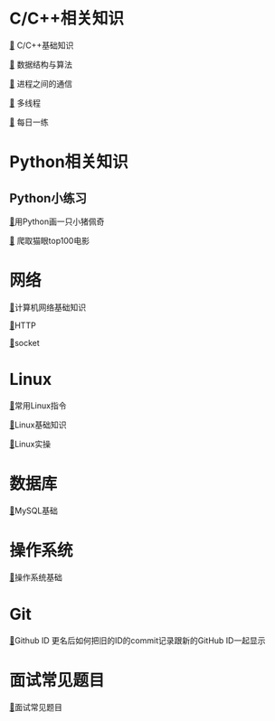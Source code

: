 # C/C++相关知识
[🔎](docs/C++/基础知识.md) C/C++基础知识

[🔎](docs/C++/数据结构与算法.md) 数据结构与算法

[🔎](docs/C++/进程之间的通信.md) 进程之间的通信

[🔎](docs/C++/多线程.md) 多线程

[🔎](docs/C++/每日一练.md) 每日一练


# Python相关知识
## Python小练习

[🔎](docs/Python/shehuiren.md)用Python画一只小猪佩奇

[🔎](docs/Python/爬取猫眼top100电影.md) 爬取猫眼top100电影



# 网络

[🔎](docs/计算机网络/计算机网络基础知识.md)计算机网络基础知识

[🔎]()HTTP

[🔎](docs/计算机网络/socket.md)socket



# Linux

[🔎]()常用Linux指令

[🔎]()Linux基础知识

[🔎]()Linux实操
# 数据库
[🔎](docs/数据库/MySQL数据库基础知识.md)MySQL基础


# 操作系统
[🔎](docs/操作系统/操作系统基础知识.md)操作系统基础

# Git
[🔎](docs/Git和SVN/Git的使用.md)Github ID 更名后如何把旧的ID的commit记录跟新的GitHub ID一起显示
# 面试常见题目
[🔎](docs/面试题目/面试题目.md)面试常见题目
